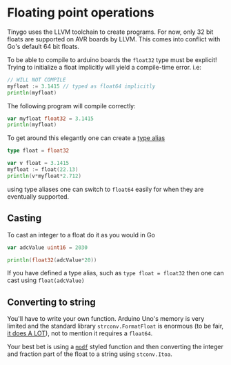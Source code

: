 # Floating point operations

Tinygo uses the LLVM toolchain to create programs. For now, only 32 bit floats are supported on AVR boards by LLVM. This comes into conflict with Go's default 64 bit floats. 

To be able to compile to arduino boards the `float32` type must be explicit! Trying to initialize a float implicitly will yield a compile-time error. i.e:

```go
// WILL NOT COMPILE
myfloat := 3.1415 // typed as float64 implicitly
println(myfloat)
```

The following program will compile correctly:
```go
var myfloat float32 = 3.1415
println(myfloat)
```


To get around this elegantly one can create a [type alias](https://yourbasic.org/golang/type-alias/)

```go
type float = float32

var v float = 3.1415
myfloat := float(22.13)
println(v*myfloat*2.712)
```

using type aliases one can switch to `float64` easily for when they are eventually supported.

## Casting

To cast an integer to a float do it as you would in Go

```go
var adcValue uint16 = 2030

println(float32(adcValue*20))
```

If you have defined a type alias, such as `type float = float32` then one can cast using `float(adcValue)`


## Converting to string
You'll have to write your own function. Arduino Uno's memory is very limited and the standard library `strconv.FormatFloat` is enormous (to be fair, [it does A LOT](https://golang.org/pkg/strconv/#FormatFloat)), not to mention it requires a `float64`.

Your best bet is using a [`modf`](https://golang.org/src/math/modf.go) styled function and then converting the integer and fraction part of the float to a string using `stconv.Itoa`.
